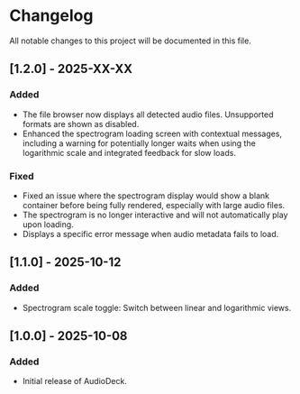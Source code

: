 # Changelog

All notable changes to this project will be documented in this file.

## [1.2.0] - 2025-XX-XX

### Added

- The file browser now displays all detected audio files. Unsupported formats are shown as disabled.
- Enhanced the spectrogram loading screen with contextual messages, including a warning for potentially longer waits when using the logarithmic scale and integrated feedback for slow loads.

### Fixed

- Fixed an issue where the spectrogram display would show a blank container before being fully rendered, especially with large audio files.
- The spectrogram is no longer interactive and will not automatically play upon loading.
- Displays a specific error message when audio metadata fails to load.

## [1.1.0] - 2025-10-12

### Added

- Spectrogram scale toggle: Switch between linear and logarithmic views.

## [1.0.0] - 2025-10-08

### Added

- Initial release of AudioDeck.
